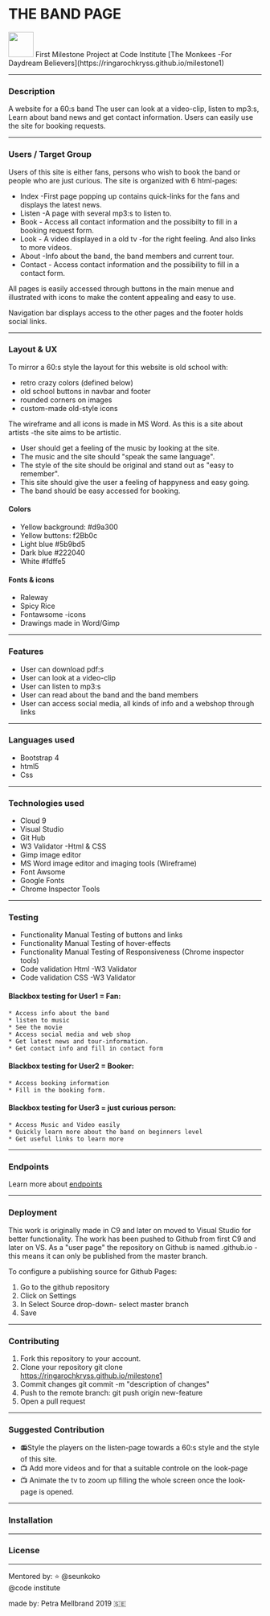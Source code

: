 
# THE BAND PAGE 
<img src= "https://user-images.githubusercontent.com/47560139/57042668-af4bfc00-6c65-11e9-86f1-780f10328053.png" width="50">
First Milestone Project at Code Institute [The Monkees -For Daydream Believers](https://ringarochkryss.github.io/milestone1)

---

### Description
A website for a 60:s band
The user can look at a video-clip, listen to mp3:s, 
Learn about band news and get contact information.
Users can easily use the site for booking requests.

---

### Users / Target Group 
Users of this site is either fans, persons who wish to book the band or people who are just curious. 
The site is organized with 6 html-pages:

* Index -First page popping up contains quick-links for the fans and displays the latest news.
* Listen -A page with several mp3:s to listen to.
* Book - Access all contact information and the possibilty to fill in a booking request form.
* Look - A video displayed in a old tv -for the right feeling. And also links to more videos.
* About  -Info about the band, the band members and current tour.
* Contact - Access contact information and the possibility to fill in a contact form. 

All pages is easily accessed through buttons in the main menue and 
illustrated with icons to make the content appealing and easy to use. 

Navigation bar displays access to the other pages and the footer holds social links. 

---

### Layout & UX 
To mirror a 60:s style the layout for this website is old school with:
* retro crazy colors (defined below)
* old school buttons in navbar and footer
* rounded corners on images
* custom-made old-style icons

The wireframe and all icons is made in MS Word. As this is a site about artists -the site aims to be artistic. 
* User should get a feeling of the music by looking at the site.
* The music and the site should "speak the same language".
* The style of the site should be original and stand out as "easy to remember".
* This site should give the user a feeling of happyness and easy going.
* The band should be easy accessed for booking. 

#### Colors
* Yellow background: #d9a300  
* Yellow buttons: f2Bb0c
* Light blue #5b9bd5
* Dark blue #222040
* White #fdffe5

#### Fonts & icons
* Raleway
* Spicy Rice
* Fontawsome -icons
* Drawings made in Word/Gimp
---

### Features
* User can download pdf:s
* User can look at a video-clip
* User can listen to mp3:s
* User can read about the band and the band members 
* User can access social media, all kinds of info and a webshop through links

---

### Languages used
* Bootstrap 4 
* html5 
* Css

---

### Technologies used
* Cloud 9 
* Visual Studio
* Git Hub
* W3 Validator -Html & CSS
* Gimp image editor
* MS Word image editor and imaging tools (Wireframe)
* Font Awsome
* Google Fonts
* Chrome Inspector Tools

---

### Testing
* Functionality Manual Testing of buttons and links
* Functionality Manual Testing of hover-effects
* Functionality Manual Testing of Responsiveness (Chrome inspector tools)
* Code validation Html -W3 Validator
* Code validation CSS -W3 Validator

#### Blackbox testing for User1 = Fan: 
    * Access info about the band
    * listen to music 
    * See the movie
    * Access social media and web shop
    * Get latest news and tour-information.
    * Get contact info and fill in contact form
    
#### Blackbox testing for User2 = Booker: 
    * Access booking information 
    * Fill in the booking form.

#### Blackbox testing for User3 = just curious person:
    * Access Music and Video easily
    * Quickly learn more about the band on beginners level
    * Get useful links to learn more

---

### Endpoints
Learn more about [endpoints](https://teamtreehouse.com/community/what-is-an-api-endpoint)

---

### Deployment
This work is originally made in C9 and later on moved to Visual Studio for better functionality. 
The work has been pushed to Github from first C9 and later on VS. 
As a "user page" the repository on Github is named <username>.github.io -
this means it can only be published from the master branch.
  
To configure a publishing source for Github Pages:  
1. Go to the github repository
2. Click on Settings
3. In Select Source drop-down- select master branch
4. Save

---

### Contributing
1. Fork this repository to your account.
2. Clone your repository git clone https://ringarochkryss.github.io/milestone1
3. Commit changes git commit -m "description of changes"
4. Push to the remote branch: git push origin new-feature
5. Open a pull request
---
### Suggested Contribution
* :radio:Style the players on the listen-page towards a 60:s style and the style of this site.
* :tv: Add more videos and for that a suitable controle on the look-page
* :tv: Animate the tv to zoom up filling the whole screen once the look-page is opened.
---

### Installation
---
### License
---


Mentored by: :star: @seunkoko   
@code institute


made by: Petra Mellbrand 2019 
:sweden:

